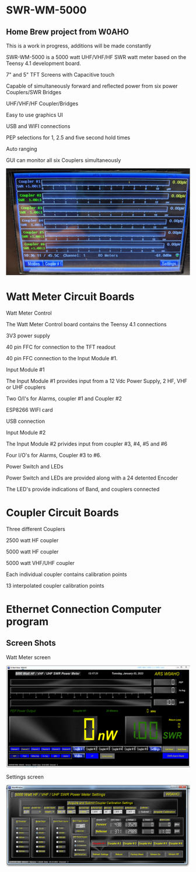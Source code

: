 # SWR-WM-5000
## Home Brew project from W0AHO


This is a work in progress, additions will be made constantly 

SWR-WM-5000 is a 5000 watt UHF/VHF/HF SWR watt meter based on the Teensy 4.1 development board.

 7" and 5" TFT Screens with Capacitive touch 

 Capable of simultaneously forward and reflected power from six  power Couplers/SWR Bridges

 UHF/VHF/HF Coupler/Bridges

 Easy to use graphics UI

 USB and WIFI connections

 PEP selections for 1, 2.5 and five second hold times

 Auto ranging

 GUI can monitor all six Couplers  simultaneously

![TFT readout multiple couplers](images/SWRWM_5000-5_C.jpg)

# Watt Meter Circuit Boards

 Watt Meter Control

The Watt Meter Control board contains the Teensy 4.1 connections

3V3 power supply

40 pin FFC for connection to the TFT readout

40 pin FFC connection to the Input Module #1.

 Input Module #1

The Input Module #1 provides input from a 12 Vdc Power Supply, 2 HF, VHF or UHF couplers

Two O/I's for Alarms, coupler #1 and Coupler #2

ESP8266 WIFI card

USB connection

 Input Module #2

The Input Module #2 privides input from coupler #3, #4, #5 and #6

Four I/O's for Alarms, Coupler #3 to #6.

 Power Switch and LEDs

Power Switch and LEDs are provided along with a 24 detented Encoder

The LED's provide indications of Band, and couplers connected

# Coupler Circuit Boards

 Three different Couplers
    
 2500 watt HF coupler
    

    
5000 watt HF coupler
    


5000 watt VHF/UHF coupler
    
    
 Each individual coupler contains calibration points

 13 interpolated coupler calibration points


# Ethernet Connection Computer program
## Screen Shots

Watt Meter screen

![Computer Program](images/computer_readout.png)   

Settings screen

![Computer Program settings](images/computer_settings.png)






